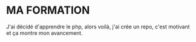 # MA FORMATION

J'ai décidé d'apprendre le php, alors voilà, j'ai crée un repo, c'est motivant et ça montre mon avancement. 

